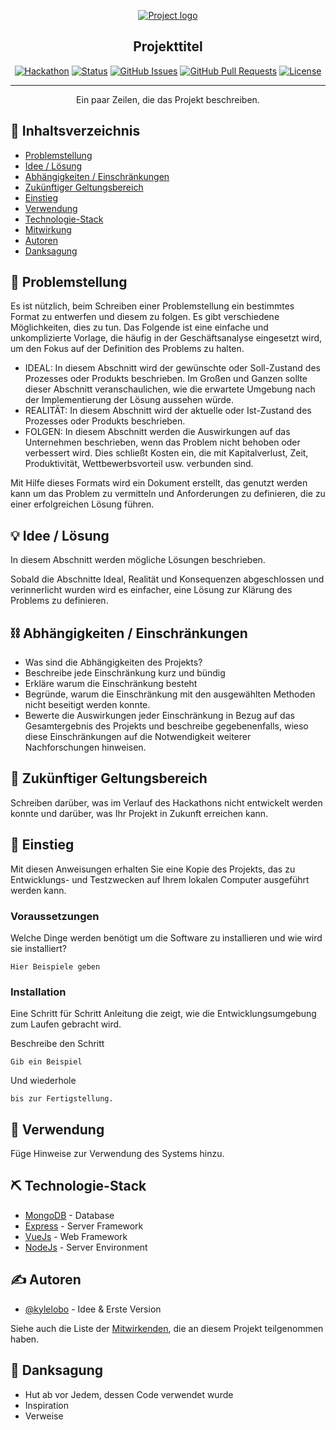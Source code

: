 <p align="center">
  <a href="" rel="noopener">
 <img src="https://i.imgur.com/AZ2iWek.png" alt="Project logo"></a>
</p>
<h2 align="center">Projekttitel</h2>

<div align="center">

  [![Hackathon](https://img.shields.io/badge/hackathon-projekttitel-orange.svg)](http://hackathon.url.com) 
  [![Status](https://img.shields.io/badge/status-active-success.svg)]() 
  [![GitHub Issues](https://img.shields.io/github/issues/kylelobo/The-Documentation-Compendium.svg)](https://github.com/kylelobo/The-Documentation-Compendium/issues)
  [![GitHub Pull Requests](https://img.shields.io/github/issues-pr/kylelobo/The-Documentation-Compendium.svg)](https://github.com/kylelobo/The-Documentation-Compendium/pulls)
  [![License](https://img.shields.io/badge/license-MIT-blue.svg)](LICENSE.md)

</div>

---

<p align="center"> 
    Ein paar Zeilen, die das Projekt beschreiben.
    <br> 
</p>

## 📝 Inhaltsverzeichnis
- [Problemstellung](#problemstellung)
- [Idee / Lösung](#idee)
- [Abhängigkeiten / Einschränkungen](#einschraenkungen)
- [Zukünftiger Geltungsbereich](#geltungsbereich)
- [Einstieg](#einstieg)
- [Verwendung](#verwendung)
- [Technologie-Stack](#tech_stack)
- [Mitwirkung](../CONTRIBUTING.md)
- [Autoren](#autoren)
- [Danksagung](#danksagung)

## 🧐 Problemstellung <a name = "problemstellung"></a>

Es ist nützlich, beim Schreiben einer Problemstellung ein bestimmtes Format zu 
entwerfen und diesem zu folgen. Es gibt verschiedene Möglichkeiten, dies zu tun. 
Das Folgende ist eine einfache und unkomplizierte Vorlage, die häufig in der 
Geschäftsanalyse eingesetzt wird, um den Fokus auf der  Definition des Problems 
zu halten.

- IDEAL: In diesem Abschnitt wird der gewünschte oder Soll-Zustand des Prozesses 
oder Produkts beschrieben. Im Großen und Ganzen sollte dieser Abschnitt 
veranschaulichen, wie die erwartete Umgebung nach der Implementierung der Lösung 
aussehen würde.
- REALITÄT: In diesem Abschnitt wird der aktuelle oder Ist-Zustand des Prozesses 
oder Produkts beschrieben.
- FOLGEN: In diesem Abschnitt werden die Auswirkungen auf das Unternehmen 
beschrieben, wenn das Problem nicht behoben oder verbessert wird. Dies schließt 
Kosten ein, die mit Kapitalverlust, Zeit, Produktivität, Wettbewerbsvorteil usw. 
verbunden sind.

Mit Hilfe dieses Formats wird ein Dokument erstellt, das genutzt werden kann um 
das Problem zu vermitteln und Anforderungen zu definieren, die zu einer 
erfolgreichen Lösung führen.
## 💡 Idee / Lösung <a name = "idee"></a>

In diesem Abschnitt werden mögliche Lösungen beschrieben.

Sobald die Abschnitte Ideal, Realität und Konsequenzen abgeschlossen und 
verinnerlicht wurden wird es einfacher, eine Lösung zur Klärung des Problems 
zu definieren.

## ⛓️ Abhängigkeiten / Einschränkungen <a name = "einschraenkungen"></a>
- Was sind die Abhängigkeiten des Projekts?
- Beschreibe jede Einschränkung kurz und bündig
- Erkläre warum die Einschränkung besteht
- Begründe, warum die Einschränkung mit den ausgewählten Methoden nicht 
beseitigt werden konnte.
- Bewerte die Auswirkungen jeder Einschränkung in Bezug auf das Gesamtergebnis 
des Projekts und beschreibe gegebenenfalls, wieso diese Einschränkungen auf die 
Notwendigkeit weiterer Nachforschungen hinweisen.

## 🚀 Zukünftiger Geltungsbereich <a name = "geltungsbereich"></a>
Schreiben darüber, was im Verlauf des Hackathons nicht entwickelt werden konnte 
und darüber, was Ihr Projekt in Zukunft erreichen kann.

## 🏁 Einstieg <a name = "einstieg"></a>
Mit diesen Anweisungen erhalten Sie eine Kopie des Projekts, das zu 
Entwicklungs- und Testzwecken auf Ihrem lokalen Computer ausgeführt werden kann. 

### Voraussetzungen

Welche Dinge werden benötigt um die Software zu installieren und wie wird sie 
installiert?

```
Hier Beispiele geben
```

### Installation

Eine Schritt für Schritt Anleitung die zeigt, wie die Entwicklungsumgebung zum 
Laufen gebracht wird.

Beschreibe den Schritt

```
Gib ein Beispiel
```

Und wiederhole

```
bis zur Fertigstellung.
```

## 🎈 Verwendung <a name="verwendung"></a>
Füge Hinweise zur Verwendung des Systems hinzu.

## ⛏️ Technologie-Stack <a name = "tech_stack"></a>
- [MongoDB](https://www.mongodb.com/) - Database
- [Express](https://expressjs.com/) - Server Framework
- [VueJs](https://vuejs.org/) - Web Framework
- [NodeJs](https://nodejs.org/en/) - Server Environment

## ✍️ Autoren <a name = "autoren"></a>
+ [@kylelobo](https://github.com/kylelobo) - Idee & Erste Version

Siehe auch die Liste der [Mitwirkenden](https://github.com/kylelobo/The-Documentation-Compendium/contributors), die an diesem Projekt teilgenommen haben.

## 🎉 Danksagung <a name = "danksagung"></a>
+ Hut ab vor Jedem, dessen Code verwendet wurde
+ Inspiration
+ Verweise
